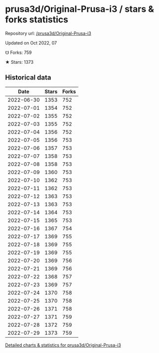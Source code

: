 # prusa3d/Original-Prusa-i3 / stars & forks statistics

Repository url: [/prusa3d/Original-Prusa-i3](https://github.com/prusa3d/Original-Prusa-i3)

Updated on Oct 2022, 07

☋ Forks: 759

★ Stars: 1373

## Historical data
| Date | Stars | Forks |
|------|-------|-------|
| 2022-06-30 | 1353 | 752 | 
| 2022-07-01 | 1354 | 752 | 
| 2022-07-02 | 1355 | 752 | 
| 2022-07-03 | 1355 | 752 | 
| 2022-07-04 | 1356 | 752 | 
| 2022-07-05 | 1356 | 753 | 
| 2022-07-06 | 1357 | 753 | 
| 2022-07-07 | 1358 | 753 | 
| 2022-07-08 | 1358 | 753 | 
| 2022-07-09 | 1360 | 753 | 
| 2022-07-10 | 1362 | 753 | 
| 2022-07-11 | 1362 | 753 | 
| 2022-07-12 | 1363 | 753 | 
| 2022-07-13 | 1363 | 753 | 
| 2022-07-14 | 1364 | 753 | 
| 2022-07-15 | 1365 | 753 | 
| 2022-07-16 | 1367 | 754 | 
| 2022-07-17 | 1369 | 755 | 
| 2022-07-18 | 1369 | 755 | 
| 2022-07-19 | 1369 | 755 | 
| 2022-07-20 | 1369 | 756 | 
| 2022-07-21 | 1369 | 756 | 
| 2022-07-22 | 1368 | 757 | 
| 2022-07-23 | 1369 | 757 | 
| 2022-07-24 | 1370 | 758 | 
| 2022-07-25 | 1370 | 758 | 
| 2022-07-26 | 1371 | 758 | 
| 2022-07-27 | 1371 | 759 | 
| 2022-07-28 | 1372 | 759 | 
| 2022-07-29 | 1373 | 759 | 


[Detailed charts & statistics for prusa3d/Original-Prusa-i3](https://reviewgithub.com/rep/prusa3d/Original-Prusa-i3)
